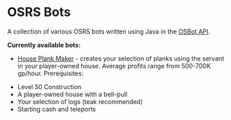 # OSRS Bots
A collection of various OSRS bots written using Java in the [OSBot API](https://osbot.org/api/ "OSBot API").

<b>Currently available bots:</b>

 - [House Plank Maker](https://github.com/AdamBrodin/osrsbots/tree/master/HousePlankMaker "HousePlankMaker") - creates your selection of planks using the servant in your player-owned house. Average profits range from 500-700K gp/hour. 
Prerequisites:
* Level 50 Construction
* A player-owned house with a bell-pull
* Your selection of logs (teak recommended)
* Starting cash and teleports
